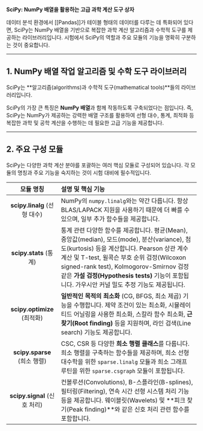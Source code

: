 **SciPy: NumPy 배열을 활용하는 고급 과학 계산 도구 상자**

데이터 분석 환경에서 [[Pandas]]가 테이블 형태의 데이터를 다루는 데 특화되어 있다면, SciPy는 NumPy 배열을 기반으로 복잡한 과학 계산 알고리즘과 수학적 도구를 제공하는 라이브러리입니다. 시험에서 SciPy의 역할과 주요 모듈의 기능을 명확히 구분하는 것이 중요합니다.

---

## 1. NumPy 배열 작업 알고리즘 및 수학 도구 라이브러리

SciPy는 **알고리즘(algorithms)과 수학적 도구(mathematical tools)**들의 라이브러리입니다.

SciPy의 가장 큰 특징은 **NumPy 배열**과 함께 작동하도록 구축되었다는 점입니다. 즉, SciPy는 NumPy가 제공하는 강력한 배열 구조를 활용하여 선형 대수, 통계, 최적화 등 복잡한 과학 및 공학 계산을 수행하는 데 필요한 고급 기능을 제공합니다.

---
## 2. 주요 구성 모듈

SciPy는 다양한 과학 계산 분야를 포괄하는 여러 핵심 모듈로 구성되어 있습니다. 각 모듈의 명칭과 주요 기능을 숙지하는 것이 시험 대비에 필수적입니다.

|          모듈 명칭           | 설명 및 핵심 기능                                                                                                                                                                                                                                              |
| :----------------------: | :------------------------------------------------------------------------------------------------------------------------------------------------------------------------------------------------------------------------------------------------------ |
| **scipy.linalg** (선형 대수) | NumPy의 `numpy.linalg`와는 약간 다릅니다. 항상 BLAS/LAPACK 지원을 사용하기 때문에 더 빠를 수 있으며, 일부 추가 함수들을 제공합니다.                                                                                                                                                              |
|   **scipy.stats** (통계)   | 통계 관련 다양한 함수를 제공합니다. 평균(Mean), 중앙값(median), 모드(mode), 분산(variance), 첨도(kurtosis) 등을 계산합니다. Pearson 상관 계수 계산 및 T-test, 윌콕슨 부호 순위 검정(Wilcoxon signed-rank test), Kolmogorov-Smirnov 검정 같은 **가설 검정(Hypothesis tests)** 기능이 포함됩니다. 가우시안 커널 밀도 추정 기능도 제공됩니다. |
| **scipy.optimize** (최적화) | **일반적인 목적의 최소화** (CG, BFGS, 최소 제곱) 기능을 수행합니다. 제약 조건이 있는 최소화, 시뮬레이티드 어닐링을 사용한 최소화, 스칼라 함수 최소화, **근 찾기(Root finding)** 등을 지원하며, 라인 검색(Line search) 기능도 제공합니다.                                                                                             |
| **scipy.sparse** (희소 행렬) | CSC, CSR 등 다양한 **희소 행렬 클래스**를 다룹니다. 희소 행렬을 구축하는 함수들을 제공하며, 희소 선형 대수학을 위한 `sparse.linalg` 모듈과 희소 그래프 루틴을 위한 `sparse.csgraph` 모듈이 포함됩니다.                                                                                                                  |
| **scipy.signal** (신호 처리) | 컨볼루션(Convolutions), B-스플라인(B-splines), 필터링(Filtering), 연속 시간 선형 시스템 처리 기능 등을 제공합니다. 웨이블릿(Wavelets) 및 **피크 찾기(Peak finding)**와 같은 신호 처리 관련 함수를 포함합니다.                                                                                                    |
